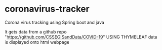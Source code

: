# coronavirus-tracker
Corona virus tracking using Spring boot and java

It gets data from a github repo "https://github.com/CSSEGISandData/COVID-19"
USING THYMELEAF data is displayed onto html webpage
